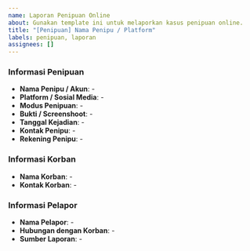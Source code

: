 ```yaml
---
name: Laporan Penipuan Online
about: Gunakan template ini untuk melaporkan kasus penipuan online.
title: "[Penipuan] Nama Penipu / Platform"
labels: penipuan, laporan
assignees: []
---
```


### Informasi Penipuan

- **Nama Penipu / Akun**: -
- **Platform / Sosial Media**: -
- **Modus Penipuan**: -
- **Bukti / Screenshoot**: -
- **Tanggal Kejadian**: -
- **Kontak Penipu**: -
- **Rekening Penipu**: -

### Informasi Korban

- **Nama Korban**: -
- **Kontak Korban**: -

### Informasi Pelapor

- **Nama Pelapor**: -
- **Hubungan dengan Korban**: -
- **Sumber Laporan**: -
